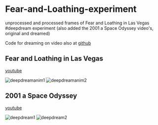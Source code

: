 # Fear-and-Loathing-experiment
unprocessed and processed frames of Fear and Loathing in Las Vegas #deepdream experiment
(also added the 2001 a Space Odyssey video's, original and dreamed)

Code for dreaming on video also at [github](https://github.com/graphific/DeepDreamVideo)

## Fear and Loathing in Las Vegas
[youtube](https://www.youtube.com/watch?v=oyxSerkkP4o)

![deepdreamanim1](http://media.giphy.com/media/l41lRx92QqsIXy5MI/giphy.gif "deep dream animation 1")
![deepdreamanim2](http://media.giphy.com/media/l41lSzjTsGJcIzpKg/giphy.gif "deep dream animation 2")

## 2001 a Space Odyssey
[youtube](https://www.youtube.com/watch?v=tbTJH8aPl60)

![deepdream1](http://i.ytimg.com/vi/tbTJH8aPl60/maxresdefault.jpg "deep dream 1")
![deepdream2](http://buzzap.net/images/2015/07/08/google-deep-dream-movie/2.jpg "deep dream 2")


